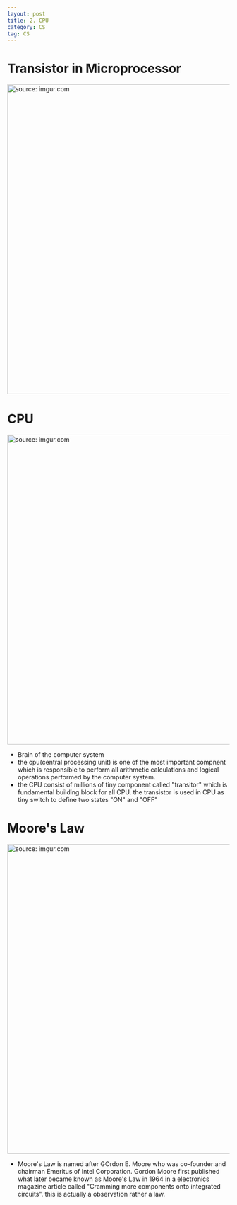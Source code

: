 ```yaml
---
layout: post
title: 2. CPU
category: CS
tag: CS
---
```


# Transistor in Microprocessor

<a href="https://postimg.cc/18dw9pHX"><img src="https://i.postimg.cc/yN1Pyj3m/Capture.jpg" width="700px" title="source: imgur.com" /><a>

# CPU

<a href="https://postimg.cc/K4V2DjJL"><img src="https://i.postimg.cc/qMBv0CKm/alu.png" width="700px" title="source: imgur.com" /><a>

- Brain of the computer system
- the cpu(central processing unit) is one of the most important compnent which is responsible to perform all arithmetic calculations and logical operations performed by the computer system.
- the CPU consist of millions of tiny component called "transitor" which is fundamental building block for all CPU. the transistor is used in CPU as tiny switch to define two states "ON" and "OFF"

# Moore's Law

<a href="https://postimg.cc/18vMDnK1"><img src="https://i.postimg.cc/mrsqf7zk/Capture.jpg" width="700px" title="source: imgur.com" /><a>

- Moore's Law is named after GOrdon E. Moore who was co-founder and chairman Emeritus of Intel Corporation. Gordon Moore first published what later became known as Moore's Law in 1964 in a electronics magazine article called "Cramming more components onto integrated circuits". this is actually a observation rather a law.
